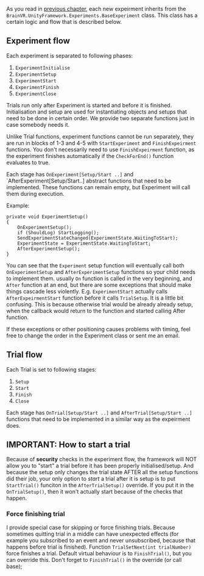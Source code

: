 As you read in [previous chapter](expeirment-flow.md), each new expeirment inherits from the `BrainVR.UnityFramework.Experiments.BaseExperiment` class. This class has a certain logic and flow that is described below.

## Experiment flow
Each experiment is separated to following phases:

1. `ExperimentInitialise`
2. `ExperimentSetup`
3. `ExperimentStart`
4. `ExperimentFinish`
5. `ExperimentClose`

Trials run only after Experiment is started and before it is finished. Initialisation and setup are used for instantiating objects and setups that need to be done in certain order. We provide two separate functions just in case somebody needs it. 

Unlike Trial functions, experiment functions cannot be run separately, they are run in blocks of 1-3 and 4-5 with `StartExperiment` and `FinishExpeirment` functions. You don't necessarily need to use `FinishExpeirment` function, as the experiment finishes automatically if the  `CheckForEnd()` function evaluates to true.

Each stage has `OnExperiment[Setup/Start ..]` and `AfterExperiment[Setup/Start..] abstract functions that need to be implemented. These functions can remain empty, but Experiment will call them during execution.

Example:
```{c#}
private void ExperimentSetup()
{
    OnExperimentSetup();
    if (ShouldLog) StartLogging();
    SendExperimentStateChanged(ExperimentState.WaitingToStart);
    ExperimentState = ExperimentState.WaitingToStart;
    AfterExperimentSetup();
}
```

You can see that the `Experiment` setup function will eventually call both `OnExperimentSetup` and `AfterExperimentSetup` functions so your child needs to implement them. usually `On` function is called in the very beginning, and `After` function at an end, but there are some exceptions that should make things cascade less violently. E.g. `ExperimentStart` actually calls `AfterExpeirmentStart` function before it calls `TrialSetup`. It is a little bit confusing. This is because otherwise trial would be already already setup, when the callback would return to the function and started calling After function. 

If these exceptions or other positioning causes problems with timing, feel free to change the order in the Experiment class or sent me an email.

## Trial flow

Each Trial is set to following stages:

1. `Setup`
2. `Start`
3. `Finish`
4. `Close`

Each stage has `OnTrial[Setup/Start ..]` and `AfterTrial[Setup/Start ..]` functions that need to be implemented in a similar way as the expeirment does.

## IMPORTANT: How to start a trial
Because of **security** checks in the experiment flow, the framework will NOT allow you to "start" a trial before it has been properly initialised/setup. And because the setup only changes the trial state AFTER all the setup functions did their job, your only option to *start* a trial after it is setup is to put `StartTrial()` funciton in the `AfterTrialSetup()` override. If you put it in the `OnTrialSetup()`, then it won't actually start because of the checks that happen.

### Force finishing trial
I provide special case for skipping or force finishing trials. Because sometimes quitting trial in a middle can have unexpected effects (for example you subscribed to an event and never unsubscribed, because that happens before trial is finished). Function `TrialSetNext(int trialNumber)` force finishes a trial. Default virtual behaviour is to `FinishTrial()`, but you can override this. Don't forget to `FinishTrial()` in the override (or call base);

